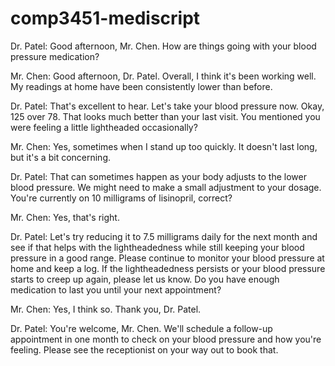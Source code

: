 # comp3451-mediscript

Dr. Patel: Good afternoon, Mr. Chen. How are things going with your blood pressure medication?

Mr. Chen: Good afternoon, Dr. Patel. Overall, I think it's been working well. My readings at home have been consistently lower than before.

Dr. Patel: That's excellent to hear. Let's take your blood pressure now. Okay, 125 over 78. That looks much better than your last visit. You mentioned you were feeling a little lightheaded occasionally?

Mr. Chen: Yes, sometimes when I stand up too quickly. It doesn't last long, but it's a bit concerning.

Dr. Patel: That can sometimes happen as your body adjusts to the lower blood pressure. We might need to make a small adjustment to your dosage. You're currently on 10 milligrams of lisinopril, correct?

Mr. Chen: Yes, that's right.

Dr. Patel: Let's try reducing it to 7.5 milligrams daily for the next month and see if that helps with the lightheadedness while still keeping your blood pressure in a good range. Please continue to monitor your blood pressure at home and keep a log. If the lightheadedness persists or your blood pressure starts to creep up again, please let us know. Do you have enough medication to last you until your next appointment?

Mr. Chen: Yes, I think so. Thank you, Dr. Patel.

Dr. Patel: You're welcome, Mr. Chen. We'll schedule a follow-up appointment in one month to check on your blood pressure and how you're feeling. Please see the receptionist on your way out to book that.
